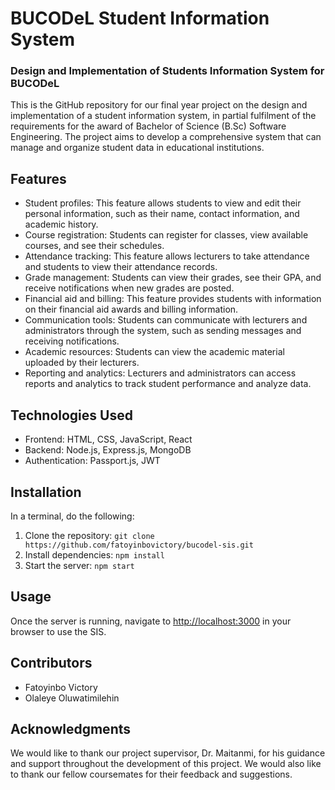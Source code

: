 # BUCODeL Student Information System 

### Design and Implementation of Students Information System for BUCODeL

This is the GitHub repository for our final year project on the design and implementation of a student information system, in partial fulfilment of the requirements for the award of Bachelor of Science (B.Sc) Software Engineering. The project aims to develop a comprehensive system that can manage and organize student data in educational institutions.

## Features

* Student profiles: This feature allows students to view and edit their personal information, such as their name, contact information, and academic history.
* Course registration: Students can register for classes, view available courses, and see their schedules.
* Attendance tracking: This feature allows lecturers to take attendance and students to view their attendance records.
* Grade management: Students can view their grades, see their GPA, and receive notifications when new grades are posted.
* Financial aid and billing: This feature provides students with information on their financial aid awards and billing information.
* Communication tools: Students can communicate with lecturers and administrators through the system, such as sending messages and receiving notifications.
* Academic resources: Students can view the academic material uploaded by their lecturers.
* Reporting and analytics: Lecturers and administrators can access reports and analytics to track student performance and analyze data.

## Technologies Used

* Frontend: HTML, CSS, JavaScript, React
* Backend: Node.js, Express.js, MongoDB
* Authentication: Passport.js, JWT

## Installation

In a terminal, do the following:

1. Clone the repository: `git clone https://github.com/fatoyinbovictory/bucodel-sis.git`
2. Install dependencies: `npm install`
3. Start the server: `npm start`
## Usage
Once the server is running, navigate to <http://localhost:3000> in your browser to use the SIS.

## Contributors

* Fatoyinbo Victory 
* Olaleye Oluwatimilehin

## Acknowledgments

We would like to thank our project supervisor, Dr. Maitanmi, for his guidance and support throughout the development of this project. We would also like to thank our fellow coursemates for their feedback and suggestions.

